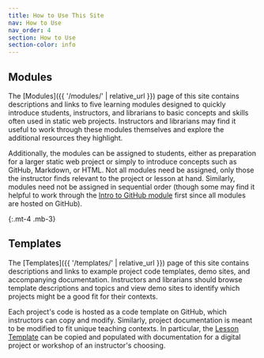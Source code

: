 ```yaml
---
title: How to Use This Site
nav: How to Use
nav_order: 4
section: How to Use
section-color: info
---
```


## Modules

The [Modules]({{ '/modules/' | relative_url }}) page of this site contains descriptions and links to five learning modules designed to quickly introduce students, instructors, and librarians to basic concepts and skills often used in static web projects.
Instructors and librarians may find it useful to work through these modules themselves and explore the additional resources they highlight.

Additionally, the modules can be assigned to students, either as preparation for a larger static web project or simply to introduce concepts such as GitHub, Markdown, or HTML. 
Not all modules need be assigned, only those the instructor finds relevant to the project or lesson at hand.
Similarly, modules need not be assigned in sequential order (though some may find it helpful to work through the [Intro to GitHub module](https://github.com/learn-static/foundations-0-github) first since all modules are hosted on GitHub).

{:.mt-4 .mb-3}
## Templates

The [Templates]({{ '/templates/' | relative_url }}) page of this site contains descriptions and links to example project code templates, demo sites, and accompanying documentation. 
Instructors and librarians should browse template descriptions and topics and view demo sites to identify which projects might be a good fit for their contexts.

Each project's code is hosted as a code template on GitHub, which instructors can copy and modify.
Similarly, project documentation is meant to be modified to fit unique teaching contexts.
In particular, the [Lesson Template](https://github.com/learn-static/lesson-template) can be copied and populated with documentation for a digital project or workshop of an instructor's choosing.